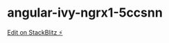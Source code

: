 # angular-ivy-ngrx1-5ccsnn

[Edit on StackBlitz ⚡️](https://stackblitz.com/edit/angular-ivy-ngrx1-5ccsnn)